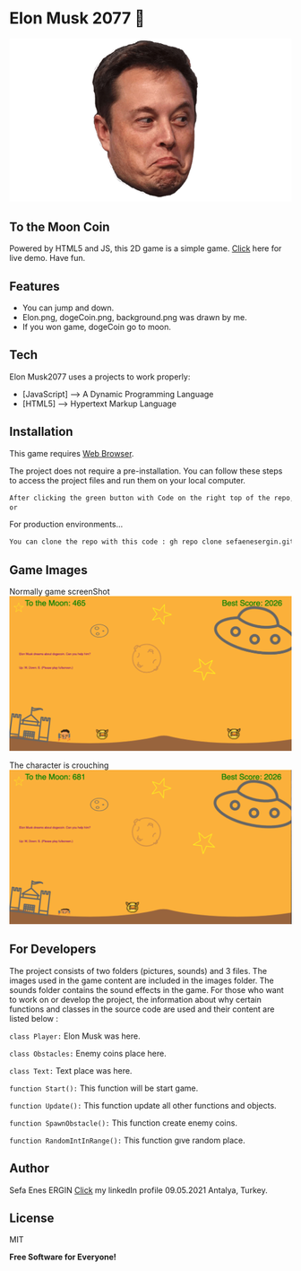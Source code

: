 
# Elon Musk 2077 🚀 
![ım1](https://github.com/sefaenesergin/sefaenesergin.github.io/blob/main/images/elonm.png)

## To the Moon Coin





Powered by HTML5 and JS, this 2D game is a simple game. 
 [Click](https://sefaenesergin.github.io/) here for live demo. Have fun.



## Features

- You can jump and down.
- Elon.png, dogeCoin.png, background.png was drawn by me.
- If you won game, dogeCoin go to moon.


## Tech

Elon Musk2077 uses a  projects to work properly:

- [JavaScript] --> A Dynamic Programming Language
- [HTML5] --> Hypertext Markup Language



## Installation

This game requires [Web Browser](https://www.google.com/intl/tr_tr/chrome/).

The project does not require a pre-installation. You can follow these steps to access the project files and run them on your local computer.


```sh
After clicking the green button with Code on the right top of the repo, you can click on the Download ZIP tab.
or
```

For production environments...

```sh
You can clone the repo with this code : gh repo clone sefaenesergin.github.io

```

## Game Images



Normally game screenShot
![ım1](https://github.com/sefaenesergin/sefaenesergin.github.io/blob/main/images/Ekran%20Resmi%202021-05-09%2017.18.30.png)



The character is crouching
![ım2](https://github.com/sefaenesergin/sefaenesergin.github.io/blob/main/images/Ekran%20Resmi%202021-05-09%2017.16.47.png)


## For Developers


The project consists of two folders (pictures, sounds) and 3 files. The images used in the game content are included in the images folder. The sounds folder contains the sound effects in the game. For those who want to work on or develop the project, the information about why certain functions and classes in the source code are used and their content are listed below :


`class Player:` Elon Musk was here.

`class Obstacles:` Enemy coins place here.

`class Text:` Text place was here.

`function Start():` This function will be start game.

`function Update():` This function update all other functions and objects.

`function SpawnObstacle():`  This function create enemy coins.

`function RandomIntInRange():` This function gıve random place.


## Author
Sefa Enes ERGIN
[Click](https://www.linkedin.com/in/sefa-enes-ergin/) my linkedIn profile 
09.05.2021 Antalya, Turkey.


## License

MIT

**Free Software for Everyone!**




